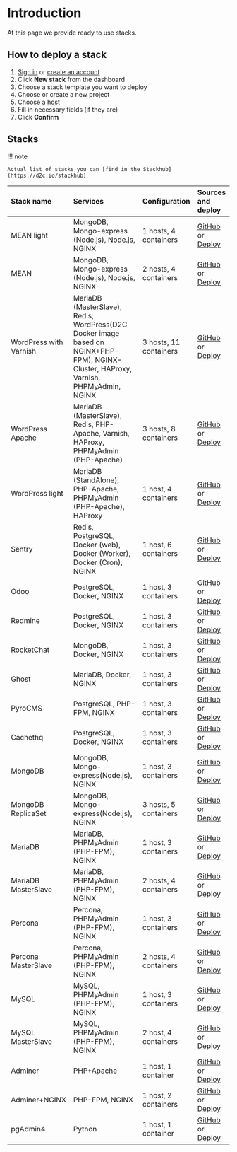 # Introduction

At this page we provide ready to use stacks.

## How to deploy a stack

1. [Sign in](https://panel.d2c.io/user/login) or [create an account](https://panel.d2c.io/user/register)
2. Click **New stack** from the dashboard
3. Choose a stack template you want to deploy
4. Choose or create a new project
5. Choose a [host](/getting-started/hosts/)
6. Fill in necessary fields (if they are)
7. Click **Confirm**

## Stacks

!!! note

    Actual list of stacks you can [find in the Stackhub](https://d2c.io/stackhub)

Stack name          | Services                                                                                            | Configuration          | Sources and deploy
:------------------ | :-------------------------------------------------------------------------------------------------- | :--------------------- | :---------------------------------------------------------------------------------------------------------------------------------------------------------------------------------------
MEAN light          | MongoDB, Mongo-express (Node.js), Node.js, NGINX                                                    | 1 hosts, 4 containers  | [GitHub](https://github.com/d2cio/mean-light-stack) or [Deploy](https://panel.d2c.io/new-stack?url=https://github.com/d2cio/mean-light-stack/archive/master.zip)
MEAN                | MongoDB, Mongo-express (Node.js), Node.js, NGINX                                                    | 2 hosts, 4 containers  | [GitHub](https://github.com/d2cio/mean-stack) or [Deploy](https://panel.d2c.io/new-stack?url=https://github.com/d2cio/mean-stack/archive/master.zip)
WordPress with Varnish | MariaDB (MasterSlave), Redis, WordPress(D2C Docker image based on NGINX+PHP-FPM), NGINX-Cluster, HAProxy, Varnish, PHPMyAdmin, NGINX | 3 hosts, 11 containers | [GitHub](https://github.com/d2cio/wordpress-scalable-stack) or [Deploy](https://panel.d2c.io/new-stack?url=https://github.com/d2cio/wordpress-scalable-stack/archive/master.zip)
WordPress Apache    | MariaDB (MasterSlave), Redis, PHP-Apache, Varnish, HAProxy, PHPMyAdmin (PHP-Apache)                 | 3 hosts, 8 containers  | [GitHub](https://github.com/d2cio/wordpress-scalable-apache-stack) or [Deploy](https://panel.d2c.io/new-stack?url=https://github.com/d2cio/wordpress-scalable-apache-stack/archive/master.zip)
WordPress light     | MariaDB (StandAlone), PHP-Apache, PHPMyAdmin (PHP-Apache), HAProxy                                  | 1 host, 4 containers   | [GitHub](https://github.com/d2cio/wordpress-scalable-light-stack) or [Deploy](https://panel.d2c.io/new-stack?url=https://github.com/d2cio/wordpress-scalable-light-stack/archive/master.zip)
Sentry              | Redis, PostgreSQL, Docker (web), Docker (Worker), Docker (Cron), NGINX                              | 1 host, 6 containers   | [GitHub](https://github.com/d2cio/sentry-stack) or [Deploy](https://panel.d2c.io/new-stack?url=https://github.com/d2cio/sentry-stack/archive/master.zip)
Odoo                | PostgreSQL, Docker, NGINX                                                                           | 1 host, 3 containers   | [GitHub](https://github.com/d2cio/odoo-stack) or [Deploy](https://panel.d2c.io/new-stack?url=https://github.com/d2cio/odoo-stack/archive/master.zip)
Redmine             | PostgreSQL, Docker, NGINX                                                                           | 1 host, 3 containers   | [GitHub](https://github.com/d2cio/redmine-stack) or [Deploy](https://panel.d2c.io/new-stack?url=https://github.com/d2cio/redmine-stack/archive/master.zip)
RocketChat          | MongoDB, Docker, NGINX                                                                              | 1 host, 3 containers   | [GitHub](https://github.com/d2cio/rocketchat-stack) or [Deploy](https://panel.d2c.io/new-stack?url=https://github.com/d2cio/rocketchat-stack/archive/master.zip)
Ghost               | MariaDB, Docker, NGINX                                                                              | 1 host, 3 containers   | [GitHub](https://github.com/d2cio/ghost-stack) or [Deploy](https://panel.d2c.io/new-stack?url=https://github.com/d2cio/ghost-stack/archive/master.zip)
PyroCMS             | PostgreSQL, PHP-FPM, NGINX                                                                          | 1 host, 3 containers   | [GitHub](https://github.com/d2cio/pyrocms-stack) or [Deploy](https://panel.d2c.io/new-stack?url=https://github.com/d2cio/pyrocms-stack/archive/master.zip)
Cachethq            | PostgreSQL, Docker, NGINX                                                                           | 1 host, 3 containers   | [GitHub](https://github.com/d2cio/cachethq-stack) or [Deploy](https://panel.d2c.io/new-stack?url=https://github.com/d2cio/cachethq-stack/archive/master.zip)
MongoDB             | MongoDB, Mongo-express(Node.js), NGINX                                                              | 1 host, 3 containers   | [GitHub](https://github.com/d2cio/mongodb-stack) or [Deploy](https://panel.d2c.io/new-stack?url=https://github.com/d2cio/mongodb-stack/archive/master.zip)
MongoDB ReplicaSet  | MongoDB, Mongo-express(Node.js), NGINX                                                              | 3 hosts, 5 containers  | [GitHub](https://github.com/d2cio/mongodb-replicaset-stack) or [Deploy](https://panel.d2c.io/new-stack?url=https://github.com/d2cio/mongodb-replicaset-stack/archive/master.zip)
MariaDB             | MariaDB, PHPMyAdmin (PHP-FPM), NGINX                                                                | 1 host, 3 containers   | [GitHub](https://github.com/d2cio/mariadb-stack) or [Deploy](https://panel.d2c.io/new-stack?url=https://github.com/d2cio/mariadb-stack/archive/master.zip)
MariaDB MasterSlave | MariaDB, PHPMyAdmin (PHP-FPM), NGINX                                                                | 2 hosts, 4 containers  | [GitHub](https://github.com/d2cio/mariadb-masterslave-stack) or [Deploy](https://panel.d2c.io/new-stack?url=https://github.com/d2cio/mariadb-masterslave-stack/archive/master.zip)
Percona             | Percona, PHPMyAdmin (PHP-FPM), NGINX                                                                | 1 host, 3 containers   | [GitHub](https://github.com/d2cio/percona-stack) or [Deploy](https://panel.d2c.io/new-stack?url=https://github.com/d2cio/percona-stack/archive/master.zip)
Percona MasterSlave | Percona, PHPMyAdmin (PHP-FPM), NGINX                                                                | 2 hosts, 4 containers  | [GitHub](https://github.com/d2cio/percona-masterslave-stack) or [Deploy](https://panel.d2c.io/new-stack?url=https://github.com/d2cio/percona-masterslave-stack/archive/master.zip)
MySQL               | MySQL, PHPMyAdmin (PHP-FPM), NGINX                                                                  | 1 host, 3 containers   | [GitHub](https://github.com/d2cio/mysql-stack) or [Deploy](https://panel.d2c.io/new-stack?url=https://github.com/d2cio/mysql-stack/archive/master.zip)
MySQL MasterSlave   | MySQL, PHPMyAdmin (PHP-FPM), NGINX                                                                  | 2 host, 4 containers   | [GitHub](https://github.com/d2cio/mysql-masterslave-stack) or [Deploy](https://panel.d2c.io/new-stack?url=https://github.com/d2cio/mysql-masterslave-stack/archive/master.zip)
Adminer             | PHP+Apache                                                                                          | 1 host, 1 container    | [GitHub](https://github.com/d2cio/adminer-stack) or [Deploy](https://panel.d2c.io/new-stack?url=https://github.com/d2cio/adminer-stack/archive/master.zip)
Adminer+NGINX       | PHP-FPM, NGINX                                                                                      | 1 host, 2 containers   | [GitHub](https://github.com/d2cio/adminer-nginx-stack) or [Deploy](https://panel.d2c.io/new-stack?url=https://github.com/d2cio/adminer-nginx-stack/archive/master.zip)
pgAdmin4            | Python                                                                                              | 1 host, 1 container    | [GitHub](https://github.com/d2cio/pgAdmin-stack) or [Deploy](https://panel.d2c.io/new-stack?url=https://github.com/d2cio/pgAdmin-stack/archive/master.zip)
